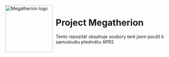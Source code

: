 <img width="150" height="150" align="left" style="float: left; margin: 0 10px 0 0;" alt="Megatherion logo" src="https://github.com/megatherion_logo.png">   

# Project Megatherion

Tento repozitář obsahuje soubory teré jsem použil k samostudiu předmětu APR2
